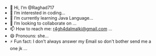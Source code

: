 - 👋 Hi, I’m @Raghad717
- 👀 I’m interested in coding...
- 🌱 I’m currently learning Java Language...
- 💞️ I’m looking to collaborate on ...
- 📫 How to reach me: r4gh4dalmalki@gmail.com ...
- 😄 Pronouns: she...
- ⚡ Fun fact: I don't always answer my Email so don't bother send me a one jk  ...

<!---
Raghad717/Raghad717 is a ✨ special ✨ repository because its `README.md` (this file) appears on your GitHub profile.
You can click the Preview link to take a look at your changes.
--->

